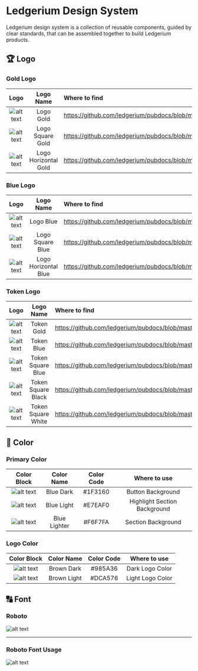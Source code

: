 # Ledgerium Design System

Ledgerium design system is a collection of reusable components, guided by clear standards, that can be assembled together to build Ledgerium products.


##


## 🏆 Logo

### Gold Logo

| Logo        | Logo Name           | Where to find  |
| :-------------: |:-------------:|:-------------|
| ![alt text](https://github.com/ledgerium/pubdocs/blob/master/DesignSystemAssets/Logo/Ledgerium_logo_gold.svg "#Ledgerium_logo_gold")    | Logo Gold |https://github.com/ledgerium/pubdocs/blob/master/DesignSystemAssets/Logo/Ledgerium_logo_gold.svg | 
| ![alt text](https://github.com/ledgerium/pubdocs/blob/master/DesignSystemAssets/Logo/Ledgerium_logosquare_gold.svg "#Ledgerium_logosquare_gold")    | Logo Square Gold | https://github.com/ledgerium/pubdocs/blob/master/DesignSystemAssets/Logo/Ledgerium_logosquare_gold.svg | 
| ![alt text](https://github.com/ledgerium/pubdocs/blob/master/DesignSystemAssets/Logo/Ledgerium_logohorizontal_gold.svg "#Ledgerium_logohorizontal_gold")    | Logo Horizontal Gold | https://github.com/ledgerium/pubdocs/blob/master/DesignSystemAssets/Logo/Ledgerium_logohorizontal_gold.svg | 

### Blue Logo

| Logo        | Logo Name           | Where to find  |
| :-------------: |:-------------:|:-------------|
| ![alt text](https://github.com/ledgerium/pubdocs/blob/master/DesignSystemAssets/Logo/Ledgerium_logo_blue.svg "#Ledgerium_logo_blue")    | Logo Blue | https://github.com/ledgerium/pubdocs/blob/master/DesignSystemAssets/Logo/Ledgerium_logo_blue.svg |
| ![alt text](https://github.com/ledgerium/pubdocs/blob/master/DesignSystemAssets/Logo/Ledgerium_logosquare_blue.svg "#Ledgerium_logosquare_blue")    | Logo Square Blue | https://github.com/ledgerium/pubdocs/blob/master/DesignSystemAssets/Logo/Ledgerium_logosquare_blue.svg |
| ![alt text](https://github.com/ledgerium/pubdocs/blob/master/DesignSystemAssets/Logo/Ledgerium_logohorizontal_blue.svg "#Ledgerium_logohorizontal_blue")    | Logo Horizontal Blue | https://github.com/ledgerium/pubdocs/blob/master/DesignSystemAssets/Logo/Ledgerium_logohorizontal_blue.svg |

### Token Logo

| Logo        | Logo Name           | Where to find  |
| :-------------: |:-------------:|:-------------|
| ![alt text](https://github.com/ledgerium/pubdocs/blob/master/DesignSystemAssets/Token/Ledgerium_token_gold.svg "#Ledgerium_token_gold")    | Token Gold | https://github.com/ledgerium/pubdocs/blob/master/DesignSystemAssets/Token/Ledgerium_token_gold.svg |
| ![alt text](https://github.com/ledgerium/pubdocs/blob/master/DesignSystemAssets/Token/Ledgerium_token_blue.svg "#Ledgerium_token_blue")    | Token Blue | https://github.com/ledgerium/pubdocs/blob/master/DesignSystemAssets/Ledgerium_logosquare_blue.svg |
| ![alt text](https://github.com/ledgerium/pubdocs/blob/master/DesignSystemAssets/Token/Ledgerium_token_square_blue.svg "#Ledgerium_token_square_blue")    | Token Square Blue | https://github.com/ledgerium/pubdocs/blob/master/DesignSystemAssets/Ledgerium_logohorizontal_blue.svg |
| ![alt text](https://github.com/ledgerium/pubdocs/blob/master/DesignSystemAssets/Token/Ledgerium_token_square_black.svg "#Ledgerium_token_square_black")    | Token Square Black | https://github.com/ledgerium/pubdocs/blob/master/DesignSystemAssets/Ledgerium_logohorizontal_blue.svg |
| ![alt text](https://github.com/ledgerium/pubdocs/blob/master/DesignSystemAssets/Token/Ledgerium_token_square_white.svg "#Ledgerium_token_square_white")    | Token Square White | https://github.com/ledgerium/pubdocs/blob/master/DesignSystemAssets/Ledgerium_logohorizontal_blue.svg |




## 🌈 Color

### Primary Color

| Color Block        | Color Name           | Color Code  | Where to use  |
| :-------------: |:-------------:|:-----:|:-----:|
| ![alt text](https://github.com/ledgerium/pubdocs/blob/master/DesignSystemAssets/ColorBlock/1F3160.svg "#1F3160")    | Blue Dark | #1F3160 | Button Background |
| ![alt text](https://github.com/ledgerium/pubdocs/blob/master/DesignSystemAssets/ColorBlock/E7EAF0.svg "#E7EAF0")    | Blue Light | #E7EAF0 | Highlight Section Background |
| ![alt text](https://github.com/ledgerium/pubdocs/blob/master/DesignSystemAssets/ColorBlock/F6F7FA.svg "#F6F7FA")    | Blue Lighter | #F6F7FA | Section Background |

### Logo Color

| Color Block        | Color Name           | Color Code  | Where to use  |
| :-------------: |:-------------:|:-----:|:-----:|
| ![alt text](https://github.com/ledgerium/pubdocs/blob/master/DesignSystemAssets/ColorBlock/985A36.svg "#985A36")    | Brown Dark | #985A36 | Dark Logo Color |
| ![alt text](https://github.com/ledgerium/pubdocs/blob/master/DesignSystemAssets/ColorBlock/dca576.svg "#DCA576")    | Brown Light | #DCA576 | Light Logo Color |



## 🔠 Font

### Roboto

![alt text](https://github.com/ledgerium/pubdocs/blob/master/DesignSystemAssets/Font/font_roboto.svg "font_roboto") 

---
### Roboto Font Usage
![alt text](https://github.com/ledgerium/pubdocs/blob/master/DesignSystemAssets/Font/font_option.svg "font_option") 

